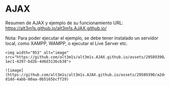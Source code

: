 # AJAX
Resumen de AJAX y ejemplo de su funcionamiento
URL: https://alt3m1s.github.io/alt3m1s.AJAX.github.io/

Nota: Para poder ejecutar el ejemplo, se debe tener instalado un servidor local, como XAMPP, WAMPP, o ejecutar el Live Server etc.
```
<img width="953" alt="image" src="https://github.com/alt3m1s/alt3m1s.AJAX.github.io/assets/29589390/6d9b5105-1ec1-4297-bd2b-4d6d3136cb38">

![image](https://github.com/alt3m1s/alt3m1s.AJAX.github.io/assets/29589390/a2dc5837-d1dd-4abb-80aa-0b5165bcff29)
